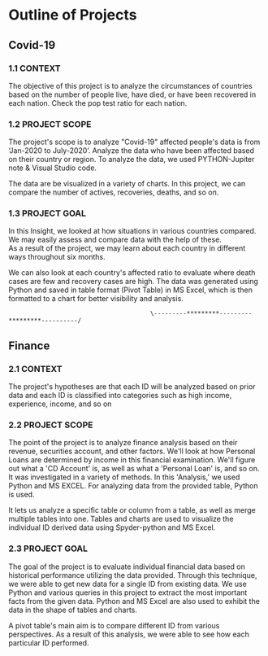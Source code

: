 # Outline of Projects

## Covid-19 

### 1.1	CONTEXT

The objective of this project is to analyze the circumstances of countries based on the number of people live, have died, or have been recovered in each nation. Check the pop test ratio for each nation.

### 1.2 PROJECT SCOPE

The project's scope is to analyze "Covid-19" affected people's data is from ‘Jan-2020 to July-2020’. 
Analyze the data who have been affected based on their country or region. 
To analyze the data, we used PYTHON-Jupiter note & Visual Studio code. 

The data are be visualized in a variety of charts. 
In this project, we can compare the number of actives, recoveries, deaths, and so on.

### 1.3 PROJECT GOAL

In this Insight, we looked at how situations in various countries compared.  
We may easily assess and compare data with the help of these.  
As a result of the project, we may learn about each country in different ways throughout six months.  

We can also look at each country's affected ratio to evaluate where death cases are few and recovery cases are high. 
The data was generated using Python and saved in table format (Pivot Table) in MS Excel, which is then formatted to a chart for better visibility and analysis.


                                           \---------*********---------*********----------/
## Finance 

### 2.1	CONTEXT

The project's hypotheses are that each ID will be analyzed based on prior data and each ID is classified into categories such as high income, experience, income, and so on

### 2.2 PROJECT SCOPE

The point of the project is to analyze finance analysis based on their revenue, securities account, and other factors. 
We'll look at how Personal Loans are determined by income in this financial examination. 
We'll figure out what a 'CD Account' is, as well as what a 'Personal Loan' is, and so on. It was investigated in a variety of methods. 
In this 'Analysis,' we used Python and MS EXCEL. For analyzing data from the provided table, Python is used. 

It lets us analyze a specific table or column from a table, as well as merge multiple tables into one. 
Tables and charts are used to visualize the individual ID derived data using Spyder-python and MS Excel.

### 2.3 PROJECT GOAL

The goal of the project is to evaluate individual financial data based on historical performance utilizing the data provided. 
Through this technique, we were able to get new data for a single ID from existing data. 
We use Python and various queries in this project to extract the most important facts from the given data. 
Python and MS Excel are also used to exhibit the data in the shape of tables and charts. 

A pivot table's main aim is to compare different ID from various perspectives. 
As a result of this analysis, we were able to see how each particular ID performed.
